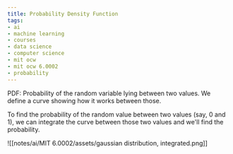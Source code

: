 ```yaml
---
title: Probability Density Function
tags:
- ai
- machine learning
- courses
- data science
- computer science
- mit ocw
- mit ocw 6.0002
- probability
---
```


PDF: Probability of the random variable lying between two values. We define a curve showing how it works between those.

To find the probability of the random value between two values (say, 0 and 1), we can integrate the curve between those two values and we'll find the probability.

![[notes/ai/MIT 6.0002/assets/gaussian distribution, integrated.png]]